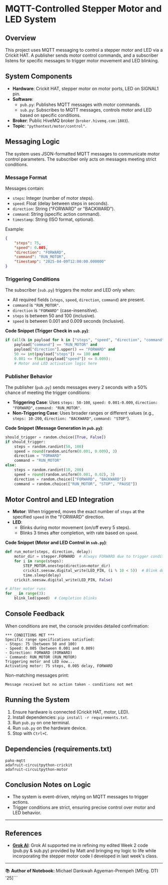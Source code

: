 # MQTT-Controlled Stepper Motor and LED System

## Overview
This project uses MQTT messaging to control a stepper motor and LED via a Crickit HAT. A publisher sends motor control commands, and a subscriber listens for specific messages to trigger motor movement and LED blinking.

## System Components
- **Hardware**: Crickit HAT, stepper motor on motor ports, LED on SIGNAL1 pin.
- **Software**: 
  - `pub.py`: Publishes MQTT messages with motor commands.
  - `sub.py`: Subscribes to MQTT messages, controls motor and LED based on specific conditions.
- **Broker**: Public HiveMQ broker (`broker.hivemq.com:1883`).
- **Topic**: `"pythontest/motor/control"`.

## Messaging Logic
The system uses JSON-formatted MQTT messages to communicate motor control parameters. The subscriber only acts on messages meeting strict conditions.

### Message Format
Messages contain:
- `steps`: Integer (number of motor steps).
- `speed`: Float (delay between steps in seconds).
- `direction`: String ("FORWARD" or "BACKWARD").
- `command`: String (specific action command).
- `timestamp`: String (ISO format, optional).

Example:
```json
{
    "steps": 75,
    "speed": 0.005,
    "direction": "FORWARD",
    "command": "RUN_MOTOR",
    "timestamp": "2025-04-09T12:00:00.000000"
}
```

### Triggering Conditions
The subscriber (`sub.py`) triggers the motor and LED only when:
- All required fields (`steps`, `speed`, `direction`, `command`) are present.
- `command` is `"RUN_MOTOR"`.
- `direction` is `"FORWARD"` (case-insensitive).
- `steps` is between 50 and 100 (inclusive).
- `speed` is between 0.001 and 0.009 seconds (inclusive).

**Code Snippet (Trigger Check in `sub.py`)**:
```python
if (all(k in payload for k in ["steps", "speed", "direction", "command"]) and
    payload["command"] == "RUN_MOTOR" and
    payload["direction"].upper() == "FORWARD" and
    50 <= int(payload["steps"]) <= 100 and
    0.001 <= float(payload["speed"]) <= 0.009):
    # Motor and LED activation logic here
```

### Publisher Behavior
The publisher (`pub.py`) sends messages every 2 seconds with a 50% chance of meeting the trigger conditions:
- **Triggering Case**: Uses `steps: 50-100`, `speed: 0.001-0.009`, `direction: "FORWARD"`, `command: "RUN_MOTOR"`.
- **Non-Triggering Case**: Uses broader ranges or different values (e.g., `steps: 10-200`, `direction: "BACKWARD"`, `command: "STOP"`).

**Code Snippet (Message Generation in `pub.py`)**:
```python
should_trigger = random.choice([True, False])
if should_trigger:
    steps = random.randint(50, 100)
    speed = round(random.uniform(0.001, 0.009), 3)
    direction = "FORWARD"
    command = "RUN_MOTOR"
else:
    steps = random.randint(10, 200)
    speed = round(random.uniform(0.001, 0.02), 3)
    direction = random.choice(["FORWARD", "BACKWARD"])
    command = random.choice(["RUN_MOTOR", "STOP", "PAUSE"])
```

## Motor Control and LED Integration
- **Motor**: When triggered, moves the exact number of `steps` at the specified `speed` in the "FORWARD" direction.
- **LED**: 
  - Blinks during motor movement (on/off every 5 steps).
  - Blinks 3 times after completion, with rate based on `speed`.

**Code Snippet (Motor and LED Control in `sub.py`)**:
```python
def run_motor(steps, direction, delay):
    motor_dir = stepper.FORWARD  # Always FORWARD due to trigger condition
    for i in range(steps):
        STEP_MOTOR.onestep(direction=motor_dir)
        crickit.seesaw.digital_write(LED_PIN, (i % 10 < 5))  # Blink during movement
        time.sleep(delay)
    crickit.seesaw.digital_write(LED_PIN, False)

# After motor runs
for _ in range(3):
    blink_led(speed)  # Completion blinks
```

## Console Feedback
When conditions are met, the console provides detailed confirmation:
```
*** CONDITIONS MET ***
Specific range specifications satisfied:
- Steps: 75 (between 50 and 100)
- Speed: 0.005 (between 0.001 and 0.009)
- Direction: FORWARD (FORWARD)
- Command: RUN_MOTOR (RUN_MOTOR)
Triggering motor and LED now...
Activating motor: 75 steps, 0.005 delay, FORWARD
```

Non-matching messages print:
```
Message received but no action taken - conditions not met
```

## Running the System
1. Ensure hardware is connected (Crickit HAT, motor, LED).
2. Install dependencies: `pip install -r requirements.txt`.
3. Run `pub.py` on one terminal.
4. Run `sub.py` on the hardware device.
5. Stop with `Ctrl+C`.

## Dependencies (requirements.txt)
```
paho-mqtt
adafruit-circuitpython-crickit
adafruit-circuitpython-motor
```

## Conclusion Notes on Logic
- The system is event-driven, relying on MQTT messages to trigger actions.
- Trigger conditions are strict, ensuring precise control over motor and LED behavior.

---

## References
- **[Grok AI](https://grok.com/)**: Grok AI supported me in refining my edited Week 2 code (pub.py & sub.py) provided by Matt and bringing my logic to life while incorporating the stepper motor code I developed in last week's class.

---

📚 **Author of Notebook:** Michael Dankwah Agyeman-Prempeh [MEng. DTI '25]```
